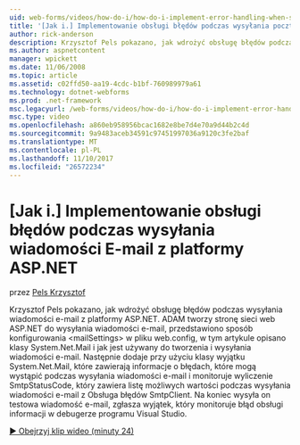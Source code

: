 ```yaml
---
uid: web-forms/videos/how-do-i/how-do-i-implement-error-handling-when-sending-email-with-aspnet
title: '[Jak i.] Implementowanie obsługi błędów podczas wysyłania poczty E-mail za pomocą programu ASP.NET | Dokumentacja firmy Microsoft'
author: rick-anderson
description: Krzysztof Pels pokazano, jak wdrożyć obsługę błędów podczas wysyłania wiadomości e-mail z platformy ASP.NET. ADAM tworzy stronę sieci web ASP.NET do wysyłania wiadomości e-mail, pokazuje, jak skonfigurować & lt....
ms.author: aspnetcontent
manager: wpickett
ms.date: 11/06/2008
ms.topic: article
ms.assetid: c02ffd50-aa19-4cdc-b1bf-760989979a61
ms.technology: dotnet-webforms
ms.prod: .net-framework
msc.legacyurl: /web-forms/videos/how-do-i/how-do-i-implement-error-handling-when-sending-email-with-aspnet
msc.type: video
ms.openlocfilehash: a860eb958956bcac1682e8be7d4e70a9d44b2c4d
ms.sourcegitcommit: 9a9483aceb34591c97451997036a9120c3fe2baf
ms.translationtype: MT
ms.contentlocale: pl-PL
ms.lasthandoff: 11/10/2017
ms.locfileid: "26572234"
---
```

<a name="how-do-i-implement-error-handling-when-sending-email-with-aspnet"></a>[Jak i.] Implementowanie obsługi błędów podczas wysyłania wiadomości E-mail z platformy ASP.NET
====================
przez [Pels Krzysztof](https://twitter.com/chrispels)

Krzysztof Pels pokazano, jak wdrożyć obsługę błędów podczas wysyłania wiadomości e-mail z platformy ASP.NET. ADAM tworzy stronę sieci web ASP.NET do wysyłania wiadomości e-mail, przedstawiono sposób konfigurowania &lt;mailSettings&gt; w pliku web.config, w tym artykule opisano klasy System.Net.Mail i jak jest używany do tworzenia i wysyłania wiadomości e-mail. Następnie dodaje przy użyciu klasy wyjątku System.Net.Mail, które zawierają informacje o błędach, które mogą wystąpić podczas wysyłania wiadomości e-mail i monitoruje wyliczenie SmtpStatusCode, który zawiera listę możliwych wartości podczas wysyłania wiadomości e-mail z Obsługa błędów SmtpClient. Na koniec wysyła on testowa wiadomość e-mail, zgłasza wyjątek, który monitoruje błąd obsługi informacji w debugerze programu Visual Studio.

[&#9654; Obejrzyj klip wideo (minuty 24)](https://channel9.msdn.com/Blogs/ASP-NET-Site-Videos/how-do-i-implement-error-handling-when-sending-email-with-aspnet)
